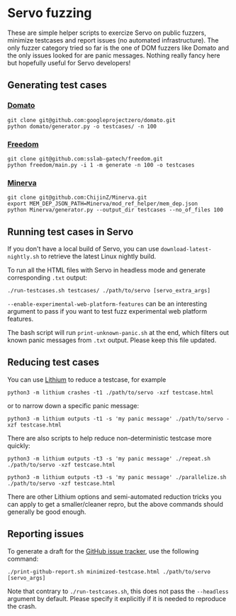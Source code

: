 # Servo fuzzing

These are simple helper scripts to exercize Servo on public fuzzers, minimize
testcases and report issues (no automated infrastructure). The only fuzzer
category tried so far is the one of DOM fuzzers like Domato and the only issues
looked for are panic messages. Nothing really fancy here but hopefully useful
for Servo developers!

## Generating test cases

### [Domato](https://github.com/googleprojectzero/domato)

```
git clone git@github.com:googleprojectzero/domato.git
python domato/generator.py -o testcases/ -n 100
```

### [Freedom](https://github.com/sslab-gatech/freedom)

```
git clone git@github.com:sslab-gatech/freedom.git
python freedom/main.py -i 1 -m generate -n 100 -o testcases
```

### [Minerva](https://github.com/ChijinZ/Minerva)

```
git clone git@github.com:ChijinZ/Minerva.git
export MEM_DEP_JSON_PATH=Minerva/mod_ref_helper/mem_dep.json
python Minerva/generator.py --output_dir testcases --no_of_files 100
```

## Running test cases in Servo

If you don't have a local build of Servo, you can use
`download-latest-nightly.sh` to retrieve the latest Linux nightly build.

To run all the HTML files with Servo in headless mode and generate corresponding
`.txt` output:

```
./run-testcases.sh testcases/ ./path/to/servo [servo_extra_args]
```

`--enable-experimental-web-platform-features` can be an interesting argument to
pass if you want to test fuzz experimental web platform features.

The bash script will run `print-unknown-panic.sh` at the end, which filters out
known panic messages from `.txt` output. Please keep this file updated.

## Reducing test cases

You can use [Lithium](https://github.com/MozillaSecurity/lithium/) to reduce a testcase, for example

```
python3 -m lithium crashes -t1 ./path/to/servo -xzf testcase.html
```

or to narrow down a specific panic message:

```
python3 -m lithium outputs -t1 -s 'my panic message' ./path/to/servo -xzf testcase.html
```

There are also scripts to help reduce non-deterministic testcase more quickly:

```
python3 -m lithium outputs -t3 -s 'my panic message' ./repeat.sh ./path/to/servo -xzf testcase.html
```

```
python3 -m lithium outputs -t3 -s 'my panic message' ./parallelize.sh ./path/to/servo -xzf testcase.html
```

There are other Lithium options and semi-automated reduction tricks you can
apply to get a smaller/cleaner repro, but the above commands should generally
be good enough.

## Reporting issues

To generate a draft for the [GitHub issue tracker](https://github.com/servo/servo/issues), use the following command:

```
./print-github-report.sh minimized-testcase.html ./path/to/servo [servo_args]
```

Note that contrary to `./run-testcases.sh`, this does not pass the `--headless`
argument by default. Please specify it explicitly if it is needed to reproduce
the crash.

